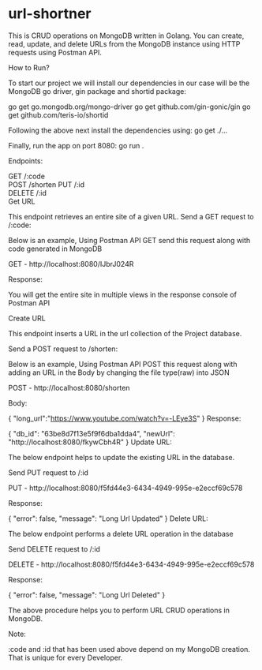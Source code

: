 # url-shortner
This is CRUD operations on MongoDB written in Golang. You can create, read, update, and delete URLs from the MongoDB instance using HTTP requests using Postman API.

How to Run?

To start our project we will install our dependencies in our case will be the MongoDB go driver, gin package and shortid package:

go get go.mongodb.org/mongo-driver
go get github.com/gin-gonic/gin
go get github.com/teris-io/shortid

Following the above next install the dependencies using:
go get ./...

Finally, run the app on port 8080:
go run .

Endpoints:

GET    /:code   
POST   /shorten 
PUT    /:id    
DELETE /:id  
Get URL

This endpoint retrieves an entire site of a given URL.
Send a GET request to /:code:

Below is an example, Using Postman API GET send this request along with code generated in MongoDB

GET - http://localhost:8080/IJbrJ024R

Response:

You will get the entire site in multiple views in the response console of Postman API

Create URL

This endpoint inserts a URL in the url collection of the Project database.

Send a POST request to /shorten:

Below is an example, Using Postman API POST this request along with adding an URL in the Body by changing the file type(raw) into JSON

POST - http://localhost:8080/shorten

Body:

{
    "long_url":"https://www.youtube.com/watch?v=-LEye3S"
}
Response:

{
    "db_id": "63be8d7f13e5f9f6dba1dda4",
    "newUrl": "http://localhost:8080/fkywCbh4R"
}
Update URL:

The below endpoint helps to update the existing URL in the database.

Send PUT request to /:id

PUT - http://localhost:8080/f5fd44e3-6434-4949-995e-e2eccf69c578

Response:

{
    "error": false,
    "message": "Long Url Updated"
}
Delete URL:

The below endpoint performs a delete URL operation in the database

Send DELETE request to /:id

DELETE - http://localhost:8080/f5fd44e3-6434-4949-995e-e2eccf69c578

Response:

{
    "error": false,
    "message": "Long Url Deleted"
}

The above procedure helps you to perform URL CRUD operations in MongoDB.

Note:

:code and :id that has been used above depend on my MongoDB creation. That is unique for every Developer.
